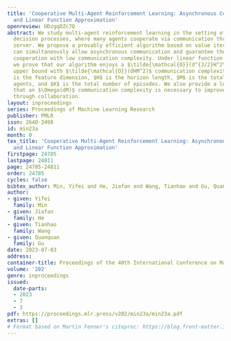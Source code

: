```yaml
---
title: 'Cooperative Multi-Agent Reinforcement Learning: Asynchronous Communication
  and Linear Function Approximation'
openreview: UDzgqDZc7Q
abstract: We study multi-agent reinforcement learning in the setting of episodic Markov
  decision processes, where many agents cooperate via communication through a central
  server. We propose a provably efficient algorithm based on value iteration that
  can simultaneously allow asynchronous communication and guarantee the benefit of
  cooperation with low communication complexity. Under linear function approximation,
  we prove that our algorithm enjoys a $\tilde{\mathcal{O}}(d^{3/2}H^2\sqrt{K})$ regret
  upper bound with $\tilde{\mathcal{O}}(dHM^2)$ communication complexity, where $d$
  is the feature dimension, $H$ is the horizon length, $M$ is the total number of
  agents, and $K$ is the total number of episodes. We also provide a lower bound showing
  that an $\Omega(dM)$ communication complexity is necessary to improve the performance
  through collaboration.
layout: inproceedings
series: Proceedings of Machine Learning Research
publisher: PMLR
issn: 2640-3498
id: min23a
month: 0
tex_title: 'Cooperative Multi-Agent Reinforcement Learning: Asynchronous Communication
  and Linear Function Approximation'
firstpage: 24785
lastpage: 24811
page: 24785-24811
order: 24785
cycles: false
bibtex_author: Min, Yifei and He, Jiafan and Wang, Tianhao and Gu, Quanquan
author:
- given: Yifei
  family: Min
- given: Jiafan
  family: He
- given: Tianhao
  family: Wang
- given: Quanquan
  family: Gu
date: 2023-07-03
address: 
container-title: Proceedings of the 40th International Conference on Machine Learning
volume: '202'
genre: inproceedings
issued:
  date-parts:
  - 2023
  - 7
  - 3
pdf: https://proceedings.mlr.press/v202/min23a/min23a.pdf
extras: []
# Format based on Martin Fenner's citeproc: https://blog.front-matter.io/posts/citeproc-yaml-for-bibliographies/
---
```

